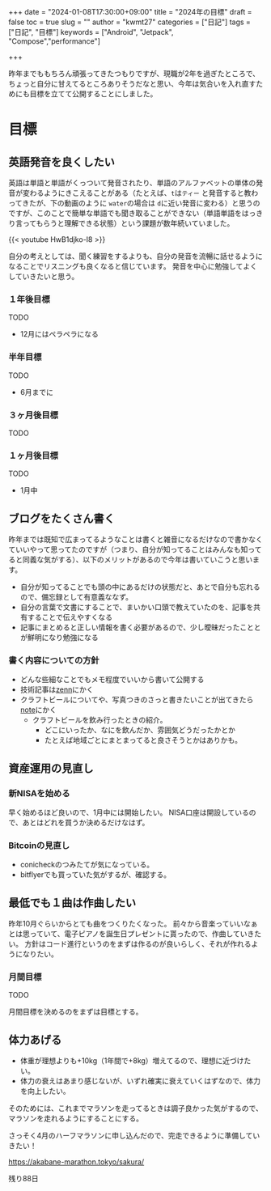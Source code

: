 +++
date = "2024-01-08T17:30:00+09:00"
title = "2024年の目標"
draft = false
toc = true
slug = ""
author = "kwmt27"
categories = ["日記"]
tags = ["日記", "目標"]
keywords = ["Android", "Jetpack", "Compose","performance"]

+++

昨年までももちろん頑張ってきたつもりですが、現職が2年を過ぎたところで、ちょっと自分に甘えてるところありそうだなと思い、今年は気合いを入れ直すためにも目標を立てて公開することにしました。

# 目標
## 英語発音を良くしたい
英語は単語と単語がくっついて発音されたり、単語のアルファベットの単体の発音が変わるようにきこえることがある（たとえば、`t`は`ティー` と発音すると教わってきたが、下の動画のように `water`の場合は `d`に近い発音に変わる）と思うのですが、このことで簡単な単語でも聞き取ることができない（単語単語をはっきり言ってもらうと理解できる状態）という課題が数年続いていました。

{{< youtube HwB1djko-I8 >}}


自分の考えとしては、聞く練習をするよりも、自分の発音を流暢に話せるようになることでリスニングも良くなると信じています。
発音を中心に勉強してよくしていきたいと思う。

### １年後目標
TODO
- 12月にはペラペラになる

### 半年目標
TODO
- 6月までに

### ３ヶ月後目標
TODO

### １ヶ月後目標
TODO
- 1月中

## ブログをたくさん書く
昨年までは既知で広まってるようなことは書くと雑音になるだけなので書かなくていいやって思ってたのですが（つまり、自分が知ってることはみんなも知ってると同義な気がする）、以下のメリットがあるので今年は書いていこうと思います。
- 自分が知ってることでも頭の中にあるだけの状態だと、あとで自分も忘れるので、備忘録として有意義ななず。
- 自分の言葉で文書にすることで、まいかい口頭で教えていたのを、記事を共有することで伝えやすくなる
- 記事にまとめると正しい情報を書く必要があるので、少し曖昧だったこととが鮮明になり勉強になる
  
### 書く内容についての方針
- どんな些細なことでもメモ程度でいいから書いて公開する
- 技術記事は[zenn](https://zenn.dev/yasi)にかく
- クラフトビールについてや、写真つきのさっと書きたいことが出てきたら[note](https://note.com/kyasi)にかく
    - クラフトビールを飲み行ったときの紹介。
      - どこにいったか、なにを飲んだか、雰囲気どうだったかとか
      - たとえば地域ごとにまとまってると良さそうとかはありかも。

## 資産運用の見直し
### 新NISAを始める
早く始めるほど良いので、1月中には開始したい。
NISA口座は開設しているので、あとはどれを買うか決めるだけなはず。

### Bitcoinの見直し
- conicheckのつみたてが気になっている。
- bitflyerでも買っていた気がするが、確認する。

## 最低でも１曲は作曲したい
昨年10月ぐらいからとても曲をつくりたくなった。
前々から音楽っていいなぁとは思っていて、電子ピアノを誕生日プレゼントに貰ったので、作曲していきたい。
方針はコード進行というのをまずは作るのが良いらしく、それが作れるようになりたい。

### 月間目標
TODO

月間目標を決めるのをまずは目標とする。

## 体力あげる

- 体重が理想よりも+10kg（1年間で+8kg）増えてるので、理想に近づけたい。
- 体力の衰えはあまり感じないが、いずれ確実に衰えていくはずなので、体力を向上したい。

そのためには、これまでマラソンを走ってるときは調子良かった気がするので、マラソンを走れるようにすることにする。

さっそく4月のハーフマラソンに申し込んだので、完走できるように準備していきたい！

https://akabane-marathon.tokyo/sakura/

残り88日
